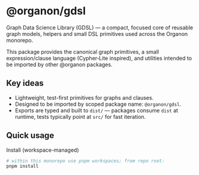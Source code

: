 # @organon/gdsl

Graph Data Science Library (GDSL) — a compact, focused core of reusable graph models, helpers and small DSL primitives used across the Organon monorepo.

This package provides the canonical graph primitives, a small expression/clause language (Cypher‑Lite inspired), and utilities intended to be imported by other @organon packages.

## Key ideas
- Lightweight, test-first primitives for graphs and clauses.  
- Designed to be imported by scoped package name: `@organon/gdsl`.  
- Exports are typed and built to `dist/` — packages consume `dist` at runtime, tests typically point at `src/` for fast iteration.

## Quick usage
Install (workspace-managed)
```bash
# within this monorepo use pnpm workspaces; from repo root:
pnpm install

